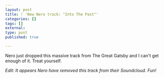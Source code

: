 ```yaml
---
layout: post
title: ! 'New Nero track: "Into The Past"'
categories: []
tags: []
external:
type: post
published: true

---
```


Nero just dropped this massive track from The Great Gatsby and I can't get enough of it. Treat yourself.

_Edit: It appears Nero have removed this track from their Soundcloud. Fun!_

